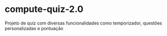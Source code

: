 # compute-quiz-2.0
 Projeto de quiz com diversas funcionalidades como temporizador, questões personalizadas e pontuação
